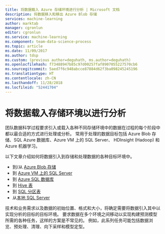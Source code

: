```yaml
---
title: 将数据载入 Azure 存储环境进行分析 | Microsoft 文档
description: 将数据移入和移出 Azure Blob 存储
services: machine-learning
author: marktab
manager: cgronlun
editor: cgronlun
ms.service: machine-learning
ms.component: team-data-science-process
ms.topic: article
ms.date: 11/09/2017
ms.author: tdsp
ms.custom: (previous author=deguhath, ms.author=deguhath)
ms.openlocfilehash: f73488947b85c97d00257faf8907055227570cb6
ms.sourcegitcommit: 5aed7f6c948abcce87884d62f3ba098245245196
ms.translationtype: HT
ms.contentlocale: zh-CN
ms.lasthandoff: 11/28/2018
ms.locfileid: "52441704"
---
```

# <a name="load-data-into-storage-environments-for-analytics"></a>将数据载入存储环境以进行分析

团队数据科学过程要求引入或载入各种不同存储环境中的数据在过程的每个阶段中都以最合适的方式进行处理或分析。 常用于处理的数据目标包括 Azure Blob 存储、SQL Azure 数据库、Azure VM 上的 SQL Server、 HDInsight (Hadoop) 和 Azure 机器学习。 

以下文章介绍如何将数据引入到存储和处理数据的各种目标环境中。

* 到/从 [Azure Blob 存储](move-azure-blob.md)
* 到 [Azure VM 上的 SQL Server](move-sql-server-virtual-machine.md)
* 到 [Azure SQL 数据库](move-sql-azure.md)
* 到 [Hive 表](move-hive-tables.md)
* 到 [SQL 分区表](parallel-load-sql-partitioned-tables.md)
* 从[本地 SQL Server](move-sql-azure-adf.md)

技术和业务需求以及数据的初始位置、格式和大小，将确定需要将数据引入其中以实现分析的目标的目标环境。 要求数据在多个环境之间移动以实现构建预测模型所需的各种任务，这样的方案是不常见的。 例如，此系列任务可能包括数据浏览、预处理、清理、向下采样和模型定型。
